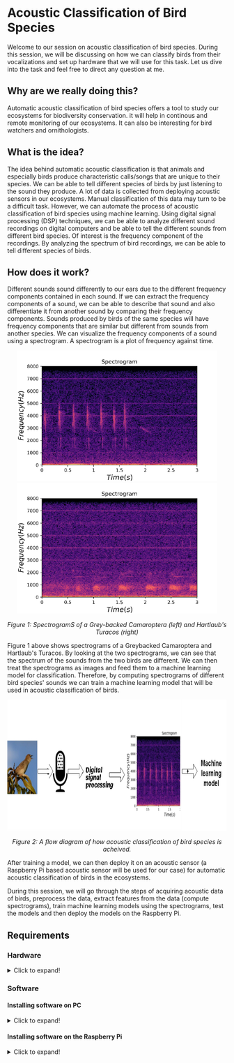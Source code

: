 # Acoustic Classification of Bird Species

Welcome to our session on acoustic classification of bird species. During this session, we will be discussing on how we can classify birds from their vocalizations and set up hardware that we will use for this task. Let us dive into the task and feel free to direct any question at me.

## Why are we really doing this?


Automatic acoustic classification of bird species offers a tool to study our ecosystems for biodiversity conservation. it will help in continous and remote monitoring of our ecosystems. It can also be interesting for bird watchers and ornithologists.
</details>

## What is the idea?



The idea behind automatic acoustic classification is that animals and especially birds produce characteristic calls/songs that are unique to their species. We can be able to tell different species of birds by just listening to the sound they produce. A lot of data is collected from deploying acoustic sensors in our ecosystems. Manual classification of this data may turn to be a difficult task. However, we can automate the process of acoustic classification of bird species using machine learning. Using digital signal processing (DSP) techniques, we can be able to analyze different sound recordings on digital computers and be able to tell the different sounds from different bird species. Of interest is the frequency component of the recordings. By analyzing the spectrum of bird recordings, we can be able to tell different species of birds.



## How does it work?


Different sounds sound differently to our ears due to the different frequency components contained in each sound. If we can extract the frequency components of a sound, we can be able to describe that sound and also differentiate it from another sound by comparing their frequency components. Sounds produced by birds of the same species will have frequency components that are similar but different from sounds from another species. We can visualize the frequency components of a sound using a spectrogram. A spectrogram is a plot of frequency against time.

<p align="center">
  <img width="460" height="300" src="/assets/img/grey-backed.png">
  <img width="460" height="300" src="/assets/img/hartlaub's-turacos-spectrogram.png">
  
</p>

<p align="center"> 
  <em>Figure 1: SpectrogramS of a Grey-backed Camaroptera (left) and Hartlaub's Turacos (right)</em>
</p>

Figure 1 above shows spectrograms of a Greybacked Camaroptera and Hartlaub's Turacos. By looking at the two spectrograms, we can see that the spectrum of the sounds from the two birds are different. We can then treat the spectrograms as images and feed them to a machine learning model for classification. Therefore, by computing spectrograms of different bird species' sounds we can train a machine learning model that will be used in acoustic classification of birds. 

<p align="center">
  <img width="auto" height="300" src="/assets/img/dsp-ml.png"> 
</p>

<p align="center"> 
  <em>Figure 2: A flow diagram of how acoustic classification of bird species is acheived.</em>
</p>

After training a model, we can then deploy it on an acoustic sensor (a Raspberry Pi based acoustic sensor will be used for our case) for automatic acoustic classification of birds in the ecosystems. 

During this session, we will go through the steps of acquiring acoustic data of birds, preprocess the data, extract features from the data (compute spectrograms), train machine learning models using the spectrograms, test the models and then deploy the models on the Raspberry Pi.



## Requirements


### Hardware

<details>
  <summary>Click to expand!</summary>

1. PC and access to the internet
2. Raspberry Pi 3/4 and its power supply
3. 8GB+ SD card
4. USB microphone
5. Mouse, keyboard, monitor and a HDMI cable (optinal)
  
</details>

### Software

#### Installing software on PC

<details>
  <summary>Click to expand!</summary>


1. Installing Python

For this task, we will be using Python programming language so let's begin with installing it on our computers. If you have Python installed on your computer you can skip to the second requirement. Before installing Python on Windows, go to the[Microsoft Visual C++ downloads](https://www.python.org/downloads/), scroll down the page to the Visual Studio 2015, 2017 and 2019 section and download and install the Microsoft Visual C++ Redistributable for Visual Studio 2015, 2017 and 2019 for your platform. For computers running on windows and Mac OS X, download the [Python installer here](https://www.python.org/downloads/) and run it. For computers running on Linux distributions, run the following on terminal:  

```cpp
sudo apt install python3 python3-pip
```

2. Creating a Python environment

Next, we need to create a Python environment and install the necessary libraries. To create the environment and activate it, run the following lines one at a time on the command prompt for Windows and terminal for Linux and Mac OS X:

```cpp
// Windows
python -m venv 'environment name'
'environment name'/Scripts/activate

// Linux and Mac OS X
python -m venv 'environment name'
source 'environment name'/bin/activate
```

To install the requirements, run the following line on the command prompt or the terminal:
```cpp
pip install -r 'path to bioacoustics-requirements.txt'
```
  
</details>

#### Installing software on the Raspberry Pi

<details>
  <summary>Click to expand!</summary>


We are going to install Raspberry Pi OS and the requirements for this task.
1. Installing Raspberry Pi OS

The Raspberry Pi needs an operating system for its operation. Download [Raspberry Pi Imager here](https://www.raspberrypi.org/software/), install it and follow the steps below to write the Raspberry Pi OS image on the SD Card.
##### Step 1
Run the Raspberry Pi Imager and the following window should appear:
<p align="center">
  <img width="auto" height="auto" src="/assets/img/1 raspbian.png"> 
</p>

##### Step 2.0
Choose operating system and select the option highlated below:

<p align="center">
  <img width="auto" height="auto" src="/assets/img/2 raspbian_LI.jpg"> 
</p>

##### Step 2.1
Press CTRL + SHIFT + X for advanced options and check and fill in the spaces as follows

<p align="center">
  <img width="auto" height="auto" src="/assets/img/3 raspbian.PNG"> 
</p>



##### Step 3
Choose storage 

<p align="center">
  <img width="auto" height="auto" src="/assets/img/4 raspbian_LI.jpg"> 
</p>

##### Step 4
Write the image and verify the SD card by clicking yes.

<p align="center">
  <img width="auto" height="auto" src="/assets/img/5 raspbian.PNG"> 
</p>

You should see the writing progress as shown below

<p align="center">
  <img width="auto" height="auto" src="/assets/img/6 raspbian.PNG"> 
</p>

When the writing is completed, the following should appear:

<p align="center">
  <img width="auto" height="auto" src="/assets/img/7 raspbian.PNG"> 
</p>

The SD card is now ready and can be plugged into the SD card slot of the Raspberry Pi. To use the Raspberry Pi, you can do it using a USB keyboard, a monitor, a HDMI cable and a mouse. Just plug the mouse and the keyboard into the Raspberry Pi's USB ports and the HDMI to the HDMI's ports on the monitor and the Pi. Plug the monitor and the Pi to power and switch on the monitor. From here you can access the Raspberry Pi's full desktop environment. If you do not have access to a USB keyboard, a monitor, a HDMI cable and a mouse, we will ssh to the headless Raspberry Pi. 
  
<section id="link1">
  <h2>SSHing into a headless Pi</h2>
 </section>
  
  <a href="link1" class="internal">link</a>
  
##### Step 1
Connect your PC/Mac to the same Wi-Fi you entered SSID and password to the Pi during the image writing process. Alternatively, you can connect the Raspberry to your computer using an ethernet cable and then power the Raspberry Pi.

##### Step 2
After about a minute, open the command line on your computer and run the following line:
```cpp
ssh pi@raspberry.local
```
You should see the following on the terminal:

<p align="center">
  <img width="auto" height="auto" src="/assets/img/1 headless-ssh.PNG"> 
</p>

Type 'yes' and hit enter and then enter the password you set during image writing and you should be able to get the following:

<p align="center">
  <img width="auto" height="auto" src="/assets/img/3 headless-ssh.PNG"> 
</p>

##### Step 3
Run the following line on the terminal:

```cpp
sudo raspi-config
```
and you should get the following:

<p align="center">
  <img width="auto" height="auto" src="/assets/img/5 headless-ssh.PNG"> 
</p>

Scroll down to Interface Options using up-down buttons and hit enter. The select P3 VNC and enable it. Exit by selecting Finish using the 'sides' arrow keys and hit enter.

##### Step 3
Run the following on the command line to obtain the IP address of the Pi.

```cpp
hostname -I
```
To get the full desktop environment, we will use need to download and install [VNC viewer](https://www.realvnc.com/en/connect/download/viewer/). On installing VNC viewer, open it and enter the IP address of the Pi as shown below and hit enter:
<p align="center">
  <img width="auto" height="auto" src="/assets/img/9 headless-ssh.PNG"> 
</p>

When prompted to enter username, enter 'pi' and then enter the password set during image writing as shown below. Check the 'Remember password' box.

<p align="center">
  <img width="auto" height="auto" src="/assets/img/11 headless-ssh.PNG"> 
</p>

You should now be able to access the whole desktop environment as shown below:

<p align="center">
  <img width="auto" height="auto" src="/assets/img/12 headless-ssh.PNG"> 
</p>


2. Updating Raspberry Pi OS and creating environment

To update the Raspberry Pi, clone this repository into the Raspberry Pi by running the following line in the Raspberry Pi's command line:
```cpp
git clone https://github.com/DeKUT-DSAIL/arm-dev-summit.git
```
Open the File Manager of the Raspberry Pi by clicking on the icon to the right of the Web Browser icon. Open the arm-dev-summit folder and then the bioacoustics subfolder. Copy the `raspi-update-bash` and `env-setup-bash` files and paste them in the `/home/pi` directory. Open the terminal and run the following lines one at a time:

```cpp
chmod +x raspi-update-bash
chmod +x env-setup-bash
```
Next, run the following line to update the Raspberry Pi OS and enter yes when prompted:

```cpp
./raspi-update-bash
```
After updating is done the Raspberry Pi will reboot. After the Pi has rebooted, open the terminal and run the following line and enter yes whenever prompted:

```cpp
./env-setup-bash
```
Now the Raspberry Pi is ready for use in this task.

</details>
